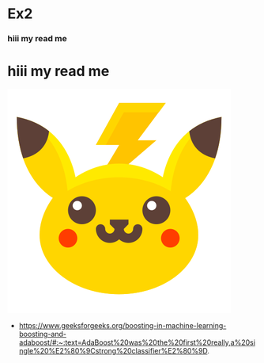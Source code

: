 # Ex2



### hiii my read me 
# hiii my read me 
![alt text](https://github.com/shanimergui/Ex2/blob/master/data/image/pokemov.png)



* https://www.geeksforgeeks.org/boosting-in-machine-learning-boosting-and-adaboost/#:~:text=AdaBoost%20was%20the%20first%20really,a%20single%20%E2%80%9Cstrong%20classifier%E2%80%9D.
